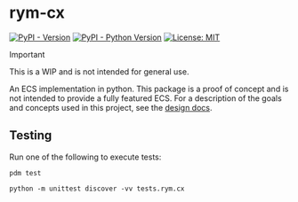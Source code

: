 # rym-cx

[![PyPI - Version](https://img.shields.io/pypi/v/rym-token.svg)](https://pypi.org/project/rym-cx)
[![PyPI - Python Version](https://img.shields.io/pypi/pyversions/rym-token.svg)](https://pypi.org/project/rym-cx)
[![License: MIT](https://img.shields.io/badge/license-MIT-C06524)](https://github.com/muppetjones/rym-py/blob/main/LICENSE.txt)

> [!IMPORTANT]  
> This is a WIP and is not intended for general use.

An ECS implementation in python. This package is a proof of concept and is not
intended to provide a fully featured ECS. For a description of the goals and concepts
used in this project, see the [design docs](/docs/design).

## Testing

Run one of the following to execute tests:

```shell
pdm test
```

```shell
python -m unittest discover -vv tests.rym.cx
```
